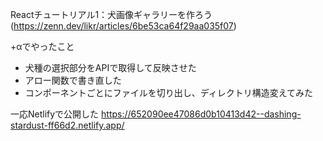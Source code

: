 Reactチュートリアル1：犬画像ギャラリーを作ろう(https://zenn.dev/likr/articles/6be53ca64f29aa035f07)

+αでやったこと 
- 犬種の選択部分をAPIで取得して反映させた
- アロー関数で書き直した
- コンポーネントごとにファイルを切り出し、ディレクトリ構造変えてみた

一応Netlifyで公開した
https://652090ee47086d0b10413d42--dashing-stardust-ff66d2.netlify.app/